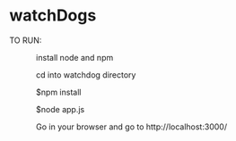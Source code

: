 # watchDogs


<p>TO RUN:</p>

<ul>
<ol>install node and npm</ol>
<ol>cd into watchdog directory</ol>
<ol>$npm install</ol>
<ol>$node app.js</ol>
<ol>Go in your browser and go to http://localhost:3000/</ol>
</ul>
